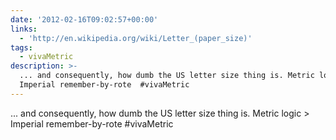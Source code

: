 ```yaml
---
date: '2012-02-16T09:02:57+00:00'
links:
  - 'http://en.wikipedia.org/wiki/Letter_(paper_size)'
tags:
  - vivaMetric
description: >-
  ... and consequently, how dumb the US letter size thing is. Metric logic &gt;
  Imperial remember-by-rote  #vivaMetric
---
```

... and consequently, how dumb the US letter size thing is. Metric logic &gt; Imperial remember-by-rote  #vivaMetric
